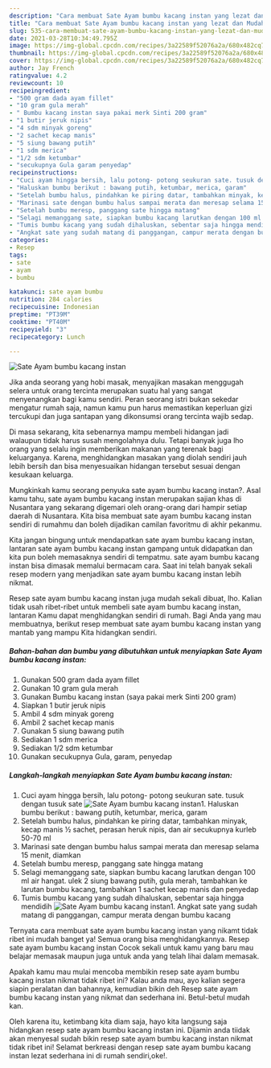 ```yaml
---
description: "Cara membuat Sate Ayam bumbu kacang instan yang lezat dan Mudah Dibuat"
title: "Cara membuat Sate Ayam bumbu kacang instan yang lezat dan Mudah Dibuat"
slug: 535-cara-membuat-sate-ayam-bumbu-kacang-instan-yang-lezat-dan-mudah-dibuat
date: 2021-03-28T10:34:49.795Z
image: https://img-global.cpcdn.com/recipes/3a22589f52076a2a/680x482cq70/sate-ayam-bumbu-kacang-instan-foto-resep-utama.jpg
thumbnail: https://img-global.cpcdn.com/recipes/3a22589f52076a2a/680x482cq70/sate-ayam-bumbu-kacang-instan-foto-resep-utama.jpg
cover: https://img-global.cpcdn.com/recipes/3a22589f52076a2a/680x482cq70/sate-ayam-bumbu-kacang-instan-foto-resep-utama.jpg
author: Jay French
ratingvalue: 4.2
reviewcount: 10
recipeingredient:
- "500 gram dada ayam fillet"
- "10 gram gula merah"
- " Bumbu kacang instan saya pakai merk Sinti 200 gram"
- "1 butir jeruk nipis"
- "4 sdm minyak goreng"
- "2 sachet kecap manis"
- "5 siung bawang putih"
- "1 sdm merica"
- "1/2 sdm ketumbar"
- "secukupnya Gula garam penyedap"
recipeinstructions:
- "Cuci ayam hingga bersih, lalu potong- potong seukuran sate. tusuk dengan tusuk sate"
- "Haluskan bumbu berikut : bawang putih, ketumbar, merica, garam"
- "Setelah bumbu halus, pindahkan ke piring datar, tambahkan minyak, kecap manis ½ sachet, perasan heruk nipis, dan air secukupnya kurleb 50-70 ml"
- "Marinasi sate dengan bumbu halus sampai merata dan meresap selama 15 menit, diamkan"
- "Setelah bumbu meresp, panggang sate hingga matang"
- "Selagi memanggang sate, siapkan bumbu kacang larutkan dengan 100 ml air hangat. ulek 2 siung bawang putih, gula merah, tambahkan ke larutan bumbu kacang, tambahkan 1 sachet kecap manis dan penyedap"
- "Tumis bumbu kacang yang sudah dihaluskan, sebentar saja hingga mendidih"
- "Angkat sate yang sudah matang di panggangan, campur merata dengan bumbu kacang"
categories:
- Resep
tags:
- sate
- ayam
- bumbu

katakunci: sate ayam bumbu 
nutrition: 284 calories
recipecuisine: Indonesian
preptime: "PT39M"
cooktime: "PT40M"
recipeyield: "3"
recipecategory: Lunch

---
```



![Sate Ayam bumbu kacang instan](https://img-global.cpcdn.com/recipes/3a22589f52076a2a/680x482cq70/sate-ayam-bumbu-kacang-instan-foto-resep-utama.jpg)

Jika anda seorang yang hobi masak, menyajikan masakan menggugah selera untuk orang tercinta merupakan suatu hal yang sangat menyenangkan bagi kamu sendiri. Peran seorang istri bukan sekedar mengatur rumah saja, namun kamu pun harus memastikan keperluan gizi tercukupi dan juga santapan yang dikonsumsi orang tercinta wajib sedap.

Di masa  sekarang, kita sebenarnya mampu membeli hidangan jadi walaupun tidak harus susah mengolahnya dulu. Tetapi banyak juga lho orang yang selalu ingin memberikan makanan yang terenak bagi keluarganya. Karena, menghidangkan masakan yang diolah sendiri jauh lebih bersih dan bisa menyesuaikan hidangan tersebut sesuai dengan kesukaan keluarga. 



Mungkinkah kamu seorang penyuka sate ayam bumbu kacang instan?. Asal kamu tahu, sate ayam bumbu kacang instan merupakan sajian khas di Nusantara yang sekarang digemari oleh orang-orang dari hampir setiap daerah di Nusantara. Kita bisa membuat sate ayam bumbu kacang instan sendiri di rumahmu dan boleh dijadikan camilan favoritmu di akhir pekanmu.

Kita jangan bingung untuk mendapatkan sate ayam bumbu kacang instan, lantaran sate ayam bumbu kacang instan gampang untuk didapatkan dan kita pun boleh memasaknya sendiri di tempatmu. sate ayam bumbu kacang instan bisa dimasak memalui bermacam cara. Saat ini telah banyak sekali resep modern yang menjadikan sate ayam bumbu kacang instan lebih nikmat.

Resep sate ayam bumbu kacang instan juga mudah sekali dibuat, lho. Kalian tidak usah ribet-ribet untuk membeli sate ayam bumbu kacang instan, lantaran Kamu dapat menghidangkan sendiri di rumah. Bagi Anda yang mau membuatnya, berikut resep membuat sate ayam bumbu kacang instan yang mantab yang mampu Kita hidangkan sendiri.

<!--inarticleads1-->

##### Bahan-bahan dan bumbu yang dibutuhkan untuk menyiapkan Sate Ayam bumbu kacang instan:

1. Gunakan 500 gram dada ayam fillet
1. Gunakan 10 gram gula merah
1. Gunakan  Bumbu kacang instan (saya pakai merk Sinti 200 gram)
1. Siapkan 1 butir jeruk nipis
1. Ambil 4 sdm minyak goreng
1. Ambil 2 sachet kecap manis
1. Gunakan 5 siung bawang putih
1. Sediakan 1 sdm merica
1. Sediakan 1/2 sdm ketumbar
1. Gunakan secukupnya Gula, garam, penyedap




<!--inarticleads2-->

##### Langkah-langkah menyiapkan Sate Ayam bumbu kacang instan:

1. Cuci ayam hingga bersih, lalu potong- potong seukuran sate. tusuk dengan tusuk sate
<img src="https://img-global.cpcdn.com/steps/adc0e494fd05c16a/160x128cq70/sate-ayam-bumbu-kacang-instan-langkah-memasak-1-foto.jpg" alt="Sate Ayam bumbu kacang instan">1. Haluskan bumbu berikut : bawang putih, ketumbar, merica, garam
1. Setelah bumbu halus, pindahkan ke piring datar, tambahkan minyak, kecap manis ½ sachet, perasan heruk nipis, dan air secukupnya kurleb 50-70 ml
1. Marinasi sate dengan bumbu halus sampai merata dan meresap selama 15 menit, diamkan
1. Setelah bumbu meresp, panggang sate hingga matang
1. Selagi memanggang sate, siapkan bumbu kacang larutkan dengan 100 ml air hangat. ulek 2 siung bawang putih, gula merah, tambahkan ke larutan bumbu kacang, tambahkan 1 sachet kecap manis dan penyedap
1. Tumis bumbu kacang yang sudah dihaluskan, sebentar saja hingga mendidih
<img src="//assets-global.cpcdn.com/assets/icons/button_play-2c75c40dde080a61004c1f40b05d8f140eaff45d7e9e6481dc71c63d2e7c4909.png" alt="Sate Ayam bumbu kacang instan">1. Angkat sate yang sudah matang di panggangan, campur merata dengan bumbu kacang




Ternyata cara membuat sate ayam bumbu kacang instan yang nikamt tidak ribet ini mudah banget ya! Semua orang bisa menghidangkannya. Resep sate ayam bumbu kacang instan Cocok sekali untuk kamu yang baru mau belajar memasak maupun juga untuk anda yang telah lihai dalam memasak.

Apakah kamu mau mulai mencoba membikin resep sate ayam bumbu kacang instan nikmat tidak ribet ini? Kalau anda mau, ayo kalian segera siapin peralatan dan bahannya, kemudian bikin deh Resep sate ayam bumbu kacang instan yang nikmat dan sederhana ini. Betul-betul mudah kan. 

Oleh karena itu, ketimbang kita diam saja, hayo kita langsung saja hidangkan resep sate ayam bumbu kacang instan ini. Dijamin anda tiidak akan menyesal sudah bikin resep sate ayam bumbu kacang instan nikmat tidak ribet ini! Selamat berkreasi dengan resep sate ayam bumbu kacang instan lezat sederhana ini di rumah sendiri,oke!.

